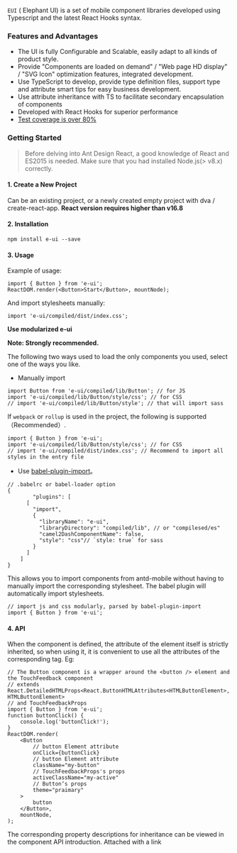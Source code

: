 `EUI` ( Elephant UI) is a set of mobile component libraries developed using Typescript and the latest React Hooks syntax.

### Features and Advantages

-   The UI is fully Configurable and Scalable, easily adapt to all kinds of product style.
-   Provide "Components are loaded on demand" / "Web page HD display" / "SVG Icon" optimization features, integrated development.
-   Use TypeScript to develop, provide type definition files, support type and attribute smart tips for easy business development.
-   Use attribute inheritance with TS to facilitate secondary encapsulation of components
-   Developed with React Hooks for superior performance
-   [Test coverage is over 80%](https://codecov.io/gh/jdthfe/eui/)

### Getting Started

> Before delving into Ant Design React, a good knowledge of React and ES2015 is needed. Make sure that you had installed Node.js(> v8.x) correctly.

#### 1. Create a New Project

Can be an existing project, or a newly created empty project with dva / create-react-app. **React version requires higher than v16.8**

#### 2. Installation

```tsx
npm install e-ui --save
```

#### 3. Usage

Example of usage:

```tsx
import { Button } from 'e-ui';
ReactDOM.render(<Button>Start</Button>, mountNode);
```

And import stylesheets manually:

```tsx
import 'e-ui/compiled/dist/index.css';
```

**Use modularized e-ui**

**Note: Strongly recommended.**

The following two ways used to load the only components you used, select one of the ways you like.

-   Manually import

```tsx
import Button from 'e-ui/compiled/lib/Button'; // for JS
import 'e-ui/compiled/lib/Button/style/css'; // for CSS
// import 'e-ui/compiled/lib/Button/style'; // that will import sass
```

If `webpack` or `rollup` is used in the project, the following is supported（Recommended）.

```tsx
import { Button } from 'e-ui';
import 'e-ui/compiled/lib/Button/style/css'; // for CSS
// import 'e-ui/compiled/dist/index.css'; // Recommend to import all styles in the entry file
```

-   Use [babel-plugin-import](https://github.com/ant-design/babel-plugin-import)。

```tsx
// .babelrc or babel-loader option
{
        "plugins": [
      [
        "import",
        {
          "libraryName": "e-ui",
          "libraryDirectory": "compiled/lib", // or "compilesed/es"
          "camel2DashComponentName": false,
          "style": "css"// `style: true` for sass
        }
      ]
    ]
}
```

This allows you to import components from antd-mobile without having to manually import the corresponding stylesheet. The babel plugin will automatically import stylesheets.

```tsx
// import js and css modularly, parsed by babel-plugin-import
import { Button } from 'e-ui';
```

#### 4. API

When the component is defined, the attribute of the element itself is strictly inherited, so when using it, it is convenient to use all the attributes of the corresponding tag. Eg:

```tsx
// The Button component is a wrapper around the <button /> element and the TouchFeedback component
// extends React.DetailedHTMLProps<React.ButtonHTMLAttributes<HTMLButtonElement>, HTMLButtonElement>
// and TouchFeedbackProps
import { Button } from 'e-ui';
function buttonClick() {
    console.log('buttonClick!');
}
ReactDOM.render(
    <Button
        // button Element attribute
        onClick={buttonClick}
        // button Element attribute
        className="my-button"
        // TouchFeedbackProps's props
        activeClassName="my-active"
        // Button‘s props
        theme="praimary"
    >
        button
    </Button>,
    mountNode,
);
```

The corresponding property descriptions for inheritance can be viewed in the component API introduction. Attached with a link
